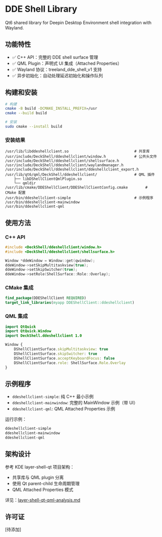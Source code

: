 # DDE Shell Library

Qt6 shared library for Deepin Desktop Environment shell integration with Wayland.

## 功能特性

- ✅ C++ API：完整的 DDE shell surface 管理
- ✅ QML Plugin：声明式 UI 集成（Attached Properties）
- ✅ Wayland 协议：treeland_dde_shell_v1 支持
- ✅ 异步初始化：自动处理延迟初始化和操作队列

## 构建和安装

```bash
# 构建
cmake -B build -DCMAKE_INSTALL_PREFIX=/usr
cmake --build build

# 安装
sudo cmake --install build
```

### 安装结果

```
/usr/lib/libddeshellclient.so                              # 共享库
/usr/include/DeckShell/ddeshellclient/window.h             # 公共头文件
/usr/include/DeckShell/ddeshellclient/shellsurface.h
/usr/include/DeckShell/ddeshellclient/waylandmanager.h
/usr/include/DeckShell/ddeshellclient/ddeshellclient_export.h
/usr/lib/qt6/qml/DeckShell/ddeshellclient/                 # QML 插件
    ├── libDShellClientQmlPlugin.so
    └── qmldir
/usr/lib/cmake/DDEShellClient/DDEShellClientConfig.cmake        # CMake 配置
/usr/bin/ddeshellclient-simple                             # 示例程序
/usr/bin/ddeshellclient-mainwindow
/usr/bin/ddeshellclient-qml
```

## 使用方法

### C++ API

```cpp
#include <DeckShell/ddeshellclient/window.h>
#include <DeckShell/ddeshellclient/shellsurface.h>

Window *ddeWindow = Window::get(qwindow);
ddeWindow->setSkipMultitaskview(true);
ddeWindow->setSkipSwitcher(true);
ddeWindow->setRole(ShellSurface::Role::Overlay);
```

### CMake 集成

```cmake
find_package(DDEShellClient REQUIRED)
target_link_libraries(myapp DDEShellClient::ddeshellclient)
```

### QML 集成

```qml
import QtQuick
import QtQuick.Window
import DeckShell.ddeshellclient 1.0

Window {
    DShellClientSurface.skipMultitaskview: true
    DShellClientSurface.skipSwitcher: true
    DShellClientSurface.acceptKeyboardFocus: false
    DShellClientSurface.role: ShellSurface.Role.Overlay
}
```

## 示例程序

- `ddeshellclient-simple`: 纯 C++ 最小示例
- `ddeshellclient-mainwindow`: 完整的 MainWindow 示例（带 UI）
- `ddeshellclient-qml`: QML Attached Properties 示例

运行示例：
```bash
ddeshellclient-simple
ddeshellclient-mainwindow
ddeshellclient-qml
```

## 架构设计

参考 KDE layer-shell-qt 项目架构：
- 共享库与 QML plugin 分离
- 使用 Qt parent-child 生命周期管理
- QML Attached Properties 模式

详见：[layer-shell-qt-qml-analysis.md](./layer-shell-qt-qml-analysis.md)

## 许可证

[待添加]
